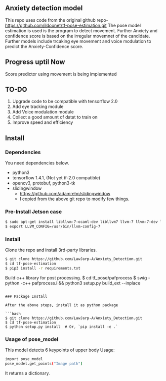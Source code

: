 
## Anxiety detection model

This repo uses code from the original github repo-https://github.com/ildoonet/tf-pose-estimation.git
The pose model estimation is used is the program to detect movement.
Further Anxiety and confidence score is based on the irregular movemnet of the candidate. Further models include trcaking eye movement and voice modulation to predict the Anxiety-Confidence score.

## Progress uptil Now
Score predictor using movement is being implemented

## TO-DO
1. Upgrade code to be compatible with tensorflow 2.0
2. Add eye tracking module
3. Add Voice modulation module
4. Collect a good amount of datat to train on
5. Improve speed and efficiency

## Install

### Dependencies

You need dependencies below.

- python3
- tensorflow 1.4.1, (Not yet tf-2.0 compatible)
- opencv3, protobuf, python3-tk
- slidingwindow
  - https://github.com/adamrehn/slidingwindow
  - I copied from the above git repo to modify few things.

### Pre-Install Jetson case

```bash
$ sudo apt-get install libllvm-7-ocaml-dev libllvm7 llvm-7 llvm-7-dev llvm-7-doc llvm-7-examples llvm-7-runtime
$ export LLVM_CONFIG=/usr/bin/llvm-config-7 
```

### Install

Clone the repo and install 3rd-party libraries.

```bash
$ git clone https://github.com/LawJarp-A/Anxiety_Detection.git
$ cd tf-pose-estimation
$ pip3 install -r requirements.txt
```

Build c++ library for post processing. 
$ cd tf_pose/pafprocess
$ swig -python -c++ pafprocess.i && python3 setup.py build_ext --inplace
```

### Package Install

After the above steps, install it as python package

```bash
$ git clone https://github.com/LawJarp-A/Anxiety_Detection.git
$ cd tf-pose-estimation
$ python setup.py install  # Or, `pip install -e .`
```

### Usage of pose_model

This model detects 6 keypoints of upper body
Usage:

```bash
import pose_model
pose_model.get_points("Image path")
```
It returns a dictionary.


